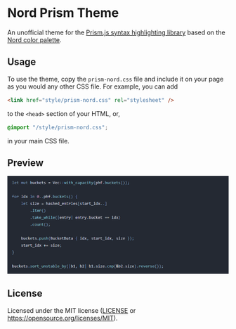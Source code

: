 # Nord Prism Theme

An unofficial theme for the [Prism.js syntax highlighting library](https://prismjs.com/) based on the [Nord color palette](https://www.nordtheme.com/).

## Usage

To use the theme, copy the `prism-nord.css` file and include it on your page as you would any other CSS file. For example,
you can add

```html
<link href="style/prism-nord.css" rel="stylesheet" />
```

to the `<head>` section of your HTML, or,

```css
@import "/style/prism-nord.css";
```

in your main CSS file.

## Preview

![](https://github.com/dtrifuno/nord-prism-theme/blob/main/demo.png?raw=true)

## License

Licensed under the MIT license ([LICENSE](https://raw.githubusercontent.com/dtrifuno/nord-prism-theme/main/LICENSE) or <https://opensource.org/licenses/MIT>).
